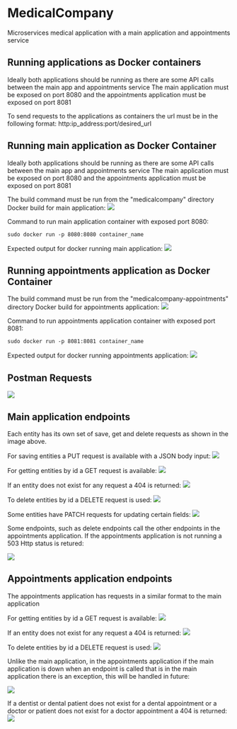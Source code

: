 # MedicalCompany
Microservices medical application with a main application and appointments service

## Running applications as Docker containers
Ideally both applications should be running as there are some API calls between the main app and appointments service
The main application must be exposed on port 8080 and the appointments application must be exposed on port 8081

To send requests to the applications as containers the url must be in the following format:
http:ip_address:port/desired_url

## Running main application as Docker Container
Ideally both applications should be running as there are some API calls between the main app and appointments service
The main application must be exposed on port 8080 and the appointments application must be exposed on port 8081

The build command must be run from the "medicalcompany" directory
Docker build for main application:
![](https://github.com/RavinderSian/MedicalCompany/blob/main/screenshots/Medical%20main%20docker%20build.JPG)

Command to run main application container with exposed port 8080:
```
sudo docker run -p 8080:8080 container_name
```

Expected output for docker running main application:
![](https://github.com/RavinderSian/MedicalCompany/blob/main/screenshots/Medical%20main%20docker%20output.JPG)

## Running appointments application as Docker Container
The build command must be run from the "medicalcompany-appointments" directory
Docker build for appointments application:
![](https://github.com/RavinderSian/MedicalCompany/blob/main/screenshots/Appointments%20docker%20build.JPG)

Command to run appointments application container with exposed port 8081:
```
sudo docker run -p 8081:8081 container_name
```

Expected output for docker running appointments application:
![](https://github.com/RavinderSian/MedicalCompany/blob/main/screenshots/Appointments%20docker%20output.JPG)

## Postman Requests

![](https://github.com/RavinderSian/MedicalCompany/blob/main/screenshots/Postman%20Requests.JPG)

## Main application endpoints

Each entity has its own set of save, get and delete requests as shown in the image above.

For saving entities a PUT request is available with a JSON body input:
![](https://github.com/RavinderSian/MedicalCompany/blob/main/screenshots/Save%20dental%20patient.JPG)

For getting entities by id a GET request is available:
![](https://github.com/RavinderSian/MedicalCompany/blob/main/screenshots/Get%20dental%20patient.JPG)

If an entity does not exist for any request a 404 is returned:
![](https://github.com/RavinderSian/MedicalCompany/blob/main/screenshots/Get%20dental%20patient%20not%20found.JPG)

To delete entities by id a DELETE request is used:
![](https://github.com/RavinderSian/MedicalCompany/blob/main/screenshots/Delete%20dental%20patient.JPG)

Some entities have PATCH requests for updating certain fields:
![](https://github.com/RavinderSian/MedicalCompany/blob/main/screenshots/Update%20employee%20name.JPG)

Some endpoints, such as delete endpoints call the other endpoints in the appointments application. 
If the appointments application is not running a 503 Http status is retured:

![](https://github.com/RavinderSian/MedicalCompany/blob/main/screenshots/Patient%20delete%20service%20unavailable.JPG)

## Appointments application endpoints
The appointments application has requests in a similar format to the main application

For getting entities by id a GET request is available:
![](https://github.com/RavinderSian/MedicalCompany/blob/main/screenshots/Get%20dental%20appointment.JPG)

If an entity does not exist for any request a 404 is returned:
![](https://github.com/RavinderSian/MedicalCompany/blob/main/screenshots/Get%20dental%20patient%20not%20found.JPG)

To delete entities by id a DELETE request is used:
![](https://github.com/RavinderSian/MedicalCompany/blob/main/screenshots/Delete%20dental%20appointment.JPG)

Unlike the main application, in the appointments application if the main application is down when an endpoint is called
that is in the main application there is an exception, this will be handled in future:

![](https://github.com/RavinderSian/MedicalCompany/blob/main/screenshots/Save%20dental%20appointment%20connection%20refused.JPG)

If a dentist or dental patient does not exist for a dental appointment or a doctor or patient does not exist for a doctor appointment a 404 is returned:
![](https://github.com/RavinderSian/MedicalCompany/blob/main/screenshots/Save%20dental%20appointment%20not%20found.JPG)
